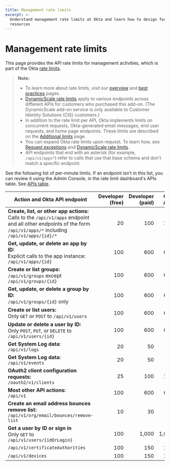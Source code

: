 ```yaml
---
title: Management rate limits
excerpt: >-
  Understand management rate limits at Okta and learn how to design for efficient use of
  resources
---
```


# Management rate limits

This page provides the API rate limits for management activities, which is part of the Okta [rate limits](/docs/reference/rate-limits).

> **Note:**
>
> * To learn more about rate limits, visit our [overview](/docs/reference/rate-limits) and [best practices](/docs/reference/rl-best-practices) pages.
> * [DynamicScale rate limits](/docs/reference/rl-dynamic-scale/) apply to various endpoints across different APIs for customers who purchased this add-on. (The DynamicScale add-on service is only available to Customer Identity Solutions (CIS) customers.)
> * In addition to the rate limit per API, Okta implements limits on concurrent requests, Okta-generated email messages, end user requests, and home page endpoints. These limits are described on the [Additional limits](/docs/reference/rl-additional-limits/) page.
> * You can expand Okta rate limits upon request. To learn how, see [Request exceptions](/docs/reference/rl-best-practices/#request-rate-limit-exceptions) and [DynamicScale rate limits](/docs/reference/rl-dynamic-scale/).
> * API endpoints that end with an asterisk (for example, `/api/v1/apps*`) refer to calls that use that base schema and don't match a specific endpoint.
>

See the following list of per-minute limits. If an endpoint isn't in this list, you can review it using the Admin Console, in the rate limit dashboard's APIs table. See [APIs table](/docs/reference/rl-dashboard/#apis-table).

| Action and Okta API endpoint                                                                                                       | Developer (free) | Developer (paid) | One App | Enterprise | Workforce identity    |
| ---------------------------------------------------------------------------------------------------------------------------------- | ----------------: | ----------------: | -------: | ----------: | ---------------------: |
| **Create, list, or other app actions:**<br> Calls to the `/api/v1/apps` endpoint and all other endpoints of the form `/api/v1/apps/*` including `/api/v1/apps/{id}/*`                                                     | 20               | 100              | 100     | 100        | 100                   |
| **Get, update, or delete an app by ID:**<br> Explicit calls to the app instance: `/api/v1/apps/{id}`                                                    | 100              | 600              | 600     | 600        | 500                   |
| **Create or list groups:**<br>`/api/v1/groups` except `/api/v1/groups/{id}`                                                       | 100              | 600              | 600     | 600        | 500                   |
| **Get, update, or delete a group by ID:**<br>`/api/v1/groups/{id}` only                                                           | 100              | 600              | 600     | 600        | 1,000                 |
| **Create or list users:**<br>Only `GET` or `POST` to `/api/v1/users`                                                               | 100              | 600              | 600     | 600        | 600                   |
| **Update or delete a user by ID:**<br>Only `POST`, `PUT`, or `DELETE` to `/api/v1/users/{id}`                                      | 100              | 600              | 600     | 600        | 600                   |
| **Get System Log data:**<br>`/api/v1/logs`                                                                                         | 20               | 50               | 50      | 50         | 120                   |
| **Get System Log data:**<br>`/api/v1/events`                                                                                       | 20               | 50               | 50      | 50         | 100                   |
| **OAuth2 client configuration requests:**<br>`/oauth2/v1/clients`                                                                  | 25               | 100              | 100     | 100        | 100                   |
| **Most other API actions:**<br>`/api/v1`                                                                                           | 100              | 600              | 600     | 600        | 1,200                 |
| **Create an email address bounces remove list:**<br>`/api/v1/org/email/bounces/remove-list`                                                                  | 10               | 30               | 30      | 60         | 60                    |
| **Get a user by ID or sign in**<br>Only `GET` to `/api/v1/users/{idOrLogin}`                                                      | 100              | 1,000            | 1,000   | 1,000      | 2,000                 |
| `/api/v1/certificateAuthorities`                                                                                                   | 100              | 150              | 150     | 150        | 100                   |
| `/api/v1/devices`                                                                                                                  | 100              | 150              | 150     | 150        | 100                   |
